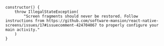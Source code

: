     constructor() {
        throw IllegalStateException(
            "Screen fragments should never be restored. Follow instructions from https://github.com/software-mansion/react-native-screens/issues/17#issuecomment-424704067 to properly configure your main activity."
        )
    }